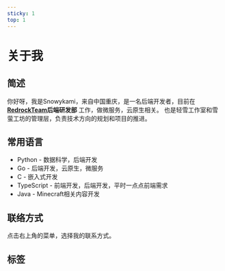 ```yaml
---
sticky: 1
top: 1
---
```


# 关于我

## 简述

你好呀，我是Snowykami，来自中国重庆，是一名后端开发者，目前在 **[RedrockTeam](https://redrock.team)后端研发部** 工作，做微服务，云原生相关。
也是轻雪工作室和雪萤工坊的管理层，负责技术方向的规划和项目的推进。

## 常用语言
- Python - 数据科学，后端开发
- Go - 后端开发，云原生，微服务
- C - 嵌入式开发
- TypeScript - 前端开发，后端开发，平时一点点前端需求
- Java - Minecraft相关内容开发

## 联络方式
点击右上角的菜单，选择我的联系方式。

## 标签
<TagsBar />

<script setup lang="ts">
import TagsBar from '../.vitepress/comps/TagsBar.vue'
</script>